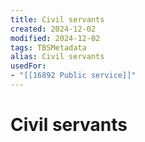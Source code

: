 ```yaml
---
title: Civil servants
created: 2024-12-02
modified: 2024-12-02
tags: TBSMetadata
alias: Civil servants
usedFor:
- "[[16892 Public service]]"
---
```

# Civil servants
